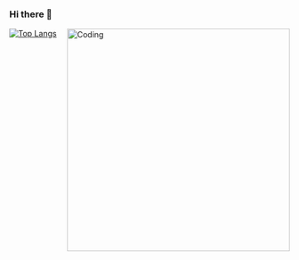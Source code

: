 ### Hi there 👋

<!--
**mehmettarall/mehmettarall** is a ✨ _special_ ✨ repository because its `README.md` (this file) appears on your GitHub profile.

Here are some ideas to get you started:

- 🔭 I’m currently working on ...
- 🌱 I’m currently learning ...
- 👯 I’m looking to collaborate on ...
- 🤔 I’m looking for help with ...
- 💬 Ask me about ...
- 📫 How to reach me: ...
- 😄 Pronouns: ...
- ⚡ Fun fact: ...
-->
  <img align="right" alt="Coding" width="400" src="add your link 
  here">
  
  [![Top Langs](https://github-readme-stats.vercel.app/api/top-langs/?username=mehmettarall&layout=dark)](https://github.com/anuraghazra/github-readme-stats)
